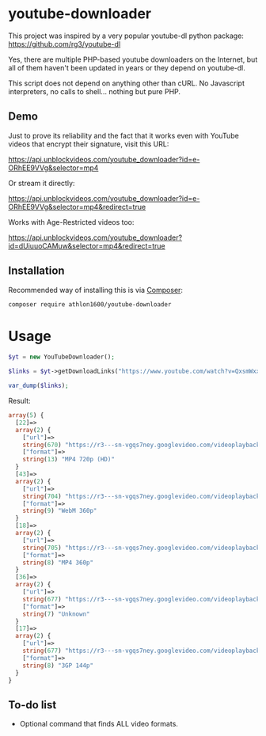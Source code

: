 # youtube-downloader

This project was inspired by a very popular youtube-dl python package:  
https://github.com/rg3/youtube-dl

Yes, there are multiple PHP-based youtube downloaders on the Internet, but all of them haven't been updated in years or they depend on youtube-dl.

This script does not depend on anything other than cURL. No Javascript interpreters, no calls to shell... nothing but pure PHP.

Demo
------

Just to prove its reliability and the fact that it works even with YouTube videos that encrypt their signature, visit this URL:  

https://api.unblockvideos.com/youtube_downloader?id=e-ORhEE9VVg&selector=mp4  
  
Or stream it directly:

https://api.unblockvideos.com/youtube_downloader?id=e-ORhEE9VVg&selector=mp4&redirect=true

Works with Age-Restricted videos too:  

https://api.unblockvideos.com/youtube_downloader?id=dUiuuoCAMuw&selector=mp4&redirect=true


Installation
-------

Recommended way of installing this is via [Composer](http://getcomposer.org):

```bash
composer require athlon1600/youtube-downloader
```

# Usage


```php
$yt = new YouTubeDownloader();

$links = $yt->getDownloadLinks("https://www.youtube.com/watch?v=QxsmWxxouIM");

var_dump($links);
```

Result:  
```php
array(5) {
  [22]=>
  array(2) {
    ["url"]=>
    string(670) "https://r3---sn-vgqs7ney.googlevideo.com/videoplayback?ratebypass=yes&requiressl=yes&initcwndbps=1142500&nh=IgpwZjAxLm9yZDM1Kg42Ni4yMDguMjI4LjIwMQ&key=yt6&mime=video%2Fmp4&mn=sn-vgqs7ney&mm=31&id=o-APybfQxBq_Uf0UwtAWdBuT2hoXzus5lvuXnd9VSmh5Dl&ip=67.184.200.25&gcr=us&sparams=dur%2Cei%2Cgcr%2Cid%2Cinitcwndbps%2Cip%2Cipbits%2Citag%2Clmt%2Cmime%2Cmm%2Cmn%2Cms%2Cmv%2Cnh%2Cpl%2Cratebypass%2Crequiressl%2Csource%2Cupn%2Cexpire&mt=1482861742&ms=au&pl=16&itag=22&ei=Fq1iWM-PIsLyugLMor-gBA&mv=m&source=youtube&upn=pDkyvSW9InM&dur=265.357&ipbits=0&expire=1482883446&lmt=1478829845344913&signature=A27686411B20AD4EB61A29BC695509DB4D003681.9AE606614F809319EEE0B230BFCEFD09F5C39E12"
    ["format"]=>
    string(13) "MP4 720p (HD)"
  }
  [43]=>
  array(2) {
    ["url"]=>
    string(704) "https://r3---sn-vgqs7ney.googlevideo.com/videoplayback?ratebypass=yes&requiressl=yes&initcwndbps=1142500&nh=IgpwZjAxLm9yZDM1Kg42Ni4yMDguMjI4LjIwMQ&key=yt6&gir=yes&mime=video%2Fwebm&mn=sn-vgqs7ney&mm=31&id=o-APybfQxBq_Uf0UwtAWdBuT2hoXzus5lvuXnd9VSmh5Dl&clen=23934795&ip=67.184.200.25&gcr=us&sparams=clen%2Cdur%2Cei%2Cgcr%2Cgir%2Cid%2Cinitcwndbps%2Cip%2Cipbits%2Citag%2Clmt%2Cmime%2Cmm%2Cmn%2Cms%2Cmv%2Cnh%2Cpl%2Cratebypass%2Crequiressl%2Csource%2Cupn%2Cexpire&mt=1482861742&ms=au&pl=16&itag=43&ei=Fq1iWM-PIsLyugLMor-gBA&mv=m&source=youtube&upn=pDkyvSW9InM&dur=0.000&ipbits=0&expire=1482883446&lmt=1466552369088504&signature=4A9B43F989EF4DB937C56AC889BF9AFAA1363439.87B358B93A19E3C292BE823A2E7FD505E527956C"
    ["format"]=>
    string(9) "WebM 360p"
  }
  [18]=>
  array(2) {
    ["url"]=>
    string(705) "https://r3---sn-vgqs7ney.googlevideo.com/videoplayback?ratebypass=yes&requiressl=yes&initcwndbps=1142500&nh=IgpwZjAxLm9yZDM1Kg42Ni4yMDguMjI4LjIwMQ&key=yt6&gir=yes&mime=video%2Fmp4&mn=sn-vgqs7ney&mm=31&id=o-APybfQxBq_Uf0UwtAWdBuT2hoXzus5lvuXnd9VSmh5Dl&clen=18431345&ip=67.184.200.25&gcr=us&sparams=clen%2Cdur%2Cei%2Cgcr%2Cgir%2Cid%2Cinitcwndbps%2Cip%2Cipbits%2Citag%2Clmt%2Cmime%2Cmm%2Cmn%2Cms%2Cmv%2Cnh%2Cpl%2Cratebypass%2Crequiressl%2Csource%2Cupn%2Cexpire&mt=1482861742&ms=au&pl=16&itag=18&ei=Fq1iWM-PIsLyugLMor-gBA&mv=m&source=youtube&upn=pDkyvSW9InM&dur=265.357&ipbits=0&expire=1482883446&lmt=1478827692757115&signature=0C2203FABCEBC01A0B154C109EA7A03EBB778A17.7FFE657A41B06ABB4729E03253A92E1AA5562D3E"
    ["format"]=>
    string(8) "MP4 360p"
  }
  [36]=>
  array(2) {
    ["url"]=>
    string(677) "https://r3---sn-vgqs7ney.googlevideo.com/videoplayback?requiressl=yes&initcwndbps=1142500&nh=IgpwZjAxLm9yZDM1Kg42Ni4yMDguMjI4LjIwMQ&key=yt6&gir=yes&mime=video%2F3gpp&mn=sn-vgqs7ney&mm=31&id=o-APybfQxBq_Uf0UwtAWdBuT2hoXzus5lvuXnd9VSmh5Dl&clen=7400500&ip=67.184.200.25&gcr=us&sparams=clen%2Cdur%2Cei%2Cgcr%2Cgir%2Cid%2Cinitcwndbps%2Cip%2Cipbits%2Citag%2Clmt%2Cmime%2Cmm%2Cmn%2Cms%2Cmv%2Cnh%2Cpl%2Crequiressl%2Csource%2Cupn%2Cexpire&mt=1482861742&ms=au&pl=16&itag=36&ei=Fq1iWM-PIsLyugLMor-gBA&mv=m&source=youtube&upn=pDkyvSW9InM&dur=265.404&ipbits=0&expire=1482883446&lmt=1466551971126275&signature=121F4D6F18C10D31951E2C2A857E52351BCC1A8C.B6EFCCB6734190053A0F3980FC67D3E508EA30FF"
    ["format"]=>
    string(7) "Unknown"
  }
  [17]=>
  array(2) {
    ["url"]=>
    string(677) "https://r3---sn-vgqs7ney.googlevideo.com/videoplayback?requiressl=yes&initcwndbps=1142500&nh=IgpwZjAxLm9yZDM1Kg42Ni4yMDguMjI4LjIwMQ&key=yt6&gir=yes&mime=video%2F3gpp&mn=sn-vgqs7ney&mm=31&id=o-APybfQxBq_Uf0UwtAWdBuT2hoXzus5lvuXnd9VSmh5Dl&clen=2661359&ip=67.184.200.25&gcr=us&sparams=clen%2Cdur%2Cei%2Cgcr%2Cgir%2Cid%2Cinitcwndbps%2Cip%2Cipbits%2Citag%2Clmt%2Cmime%2Cmm%2Cmn%2Cms%2Cmv%2Cnh%2Cpl%2Crequiressl%2Csource%2Cupn%2Cexpire&mt=1482861742&ms=au&pl=16&itag=17&ei=Fq1iWM-PIsLyugLMor-gBA&mv=m&source=youtube&upn=pDkyvSW9InM&dur=265.404&ipbits=0&expire=1482883446&lmt=1466551946325771&signature=9C0017C6EE3EC754BCB73E4546483807143CC495.A738E50D2B2C9073E9369A8828BA780B6BA453F7"
    ["format"]=>
    string(8) "3GP 144p"
  }
}
```


## To-do list

- Optional command that finds ALL video formats.
